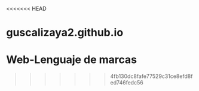 <<<<<<< HEAD
# guscalizaya2.github.io
Web-Lenguaje de marcas
=======

>>>>>>> 4fb130dc8fafe77529c31ce8efd8fed746fedc56
